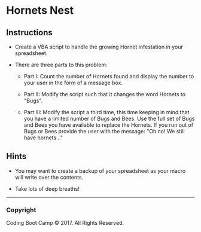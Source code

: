 # Hornets Nest

## Instructions

* Create a VBA script to handle the growing Hornet infestation in your spreadsheet.

* There are three parts to this problem:

  * Part I: Count the number of Hornets found and display the number to your user in the form of a message box.

  * Part II: Modify the script such that it changes the word Hornets to "Bugs".

  * Part III: Modify the script a third time, this time keeping in mind that you have a limited number of Bugs and Bees. Use the full set of Bugs and Bees you have available to replace the Hornets. If you run out of Bugs or Bees provide the user with the message: "Oh no! We still have hornets..."

## Hints

* You may want to create a backup of your spreadsheet as your macro will write over the contents.

* Take lots of deep breaths!

- - -

### Copyright

Coding Boot Camp © 2017. All Rights Reserved.
